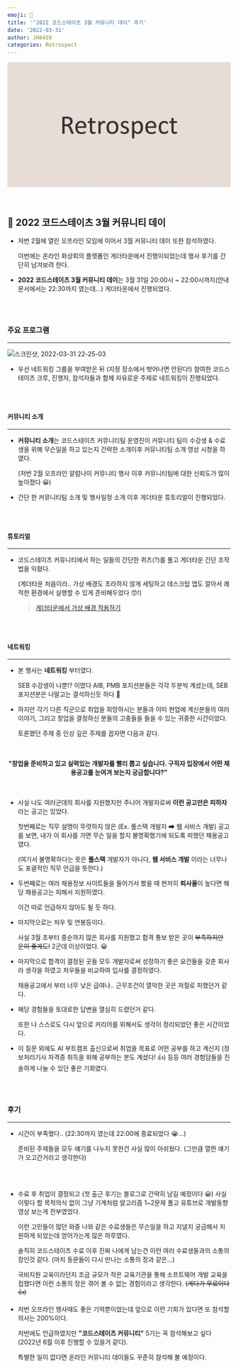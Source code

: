 ```yaml
---
emoji: 🤔
title: '"2022 코드스테이츠 3월 커뮤니티 데이" 후기'
date: '2022-03-31'
author: JH8459
categories: Retrospect
---
```


![github-blog.png](../../../assets/common/retrospect.png)

<br>

## 🤔 2022 코드스테이츠 3월 커뮤니티 데이

- 저번 2월에 열린 오프라인 모임에 이어서 3월 커뮤니티 데이 또한 참석하였다.

  이번에는 온라인 화상회의 플랫폼인 게더타운에서 진행이되었는데 행사 후기를 간단히 남겨보려 한다.

- **2022 코드스테이츠 3월 커뮤니티 데이**는 3월 31일 20:00시 ~ 22:00시까지(안내문서에서는 22:30까지 였는데...) 게더타운에서 진행되었다.

<br>
<br>

### 주요 프로그램

---

![스크린샷, 2022-03-31 22-25-03](https://user-images.githubusercontent.com/83164003/161065732-50e5a406-f98d-49a5-a1e2-28f933153b8d.png)
<br>

- 우선 네트워킹 그룹을 부여받은 뒤 (지정 장소에서 벗어나면 안된다!) 참여한 코드스테이츠 크루, 진행자, 참석자들과 함께 자유로운 주제로 네트워킹이 진행되었다.

<br>
<br>

#### 커뮤니티 소개

---

- **커뮤니티 소개**는 코드스테이츠 커뮤니티팀 운영진이 커뮤니티 팀이 수강생 & 수료생을 위해 무슨일을 하고 있는지 간략한 소개이후 커뮤니티팀 소개 영상 시청을 하였다.

  (저번 2월 오프라인 알럼나이 커뮤니티 행사 이후 커뮤니티팀에 대한 신뢰도가 많이 높아졌다 😀)

- 간단 한 커뮤니티팀 소개 및 행사일정 소개 이후 게더타운 튜토리얼이 진행되었다.

<br>
<br>

#### 튜토리얼

---

- 코드스테이츠 커뮤니티에서 하는 일들의 간단한 퀴즈(?)를 풀고 게더타운 간단 조작법을 익혔다.

  (게더타운 처음이라.. 가상 배경도 초라하지 않게 세팅하고 데스크탑 앱도 깔아서 쾌적한 환경에서 실행할 수 있게 준비해두었다 😙!)

  > <a href="https://codestates-community.oopy.io/9475683e-3639-4668-b5dc-c17ae45ca030">게더타운에서 가상 배경 적용하기</a>

<br>
<br>

#### 네트워킹

---

- 본 행사는 **네트워킹** 부터였다.

  SEB 수강생이 나뿐!? 이였다 AIB, PMB 포지션분들은 각각 두분씩 계셨는데, SEB 포지션분은 나말고는 결석하신듯 하다 🤣

- 하지만 각기 다른 직군으로 취업을 희망하시는 분들과 이미 현업에 계신분들의 여러 이야기, 그리고 창업을 결정하신 분들의 고충들을 들을 수 있는 귀중한 시간이었다.

  토론했던 주제 중 인상 깊은 주제를 꼽자면 다음과 같다.

<br>
<br>

<center><b>"창업을 준비하고 있고 실력있는 개발자를 빨리 뽑고 싶습니다. 구직자 입장에서 어떤 채용공고를 눈여겨 보는지 궁금합니다?"</b></center>

<br>
<br>

- 사실 나도 여러군데의 회사를 지원했지만 주니어 개발자로써 **이런 공고만은 피하자**라는 공고는 있었다.

  첫번째로는 직무 설명이 뚜렷하지 않은 (Ex. 풀스택 개발자 ➡ 웹 서비스 개발) 공고를 보면, 내가 이 회사를 가면 무슨 일을 할지 불명확했기에 되도록 피했던 채용공고였다.

  (여기서 불명확하다는 뜻은 **풀스택** 개발자가 아니다, **웹 서비스 개발** 이라는 너무나도 포괄적인 직무 언급을 뜻한다.)

- 두번째로는 여러 채용정보 사이트들을 들어가서 봤을 때 현저히 **퇴사율**이 높다면 해당 채용공고는 피해서 지원하였다.

  이건 따로 언급하지 않아도 될 듯 하다.

- 마지막으로는 처우 및 연봉등이다.

  사실 3월 초부터 중순까지 많은 회사를 지원했고 합격 통보 받은 곳이 ~~부족하지만 운이 좋게도!~~ 2군데 이상이었다. 😀

- 마지막으로 합격이 결정된 곳들 모두 개발자로써 성장하기 좋은 요건들을 갖춘 회사라 생각을 하였고 처우들을 비교하여 입사를 결정하였다.

  채용공고에서 부터 너무 낮은 급여나.. 근무조건이 열악한 곳은 저절로 피했던거 같다.

- 해당 경험들을 토대로한 답변을 열심히 드렸던거 같다.

  또한 나 스스로도 다시 앞으로 커리어를 위해서도 생각이 정리되었던 좋은 시간이었다.

- 이 질문 외에도 AI 부트캠프 출신으로써 취업을 목표로 어떤 공부를 하고 계신지 (정보처리기사 자격증 취득을 위해 공부하는 분도 계셨다! 👍) 등등 여러 경험담들을 진솔하게 나눌 수 있던 좋은 기회였다.

<br>
<br>

### 후기

---

- 시간이 부족했다.. (22:30까지 였는데 22:00에 종료되었다 😭...)

  준비된 주제들을 모두 얘기를 나누지 못한건 사실 많이 아쉬웠다. (그만큼 열띈 얘기가 오고간거라고 생각한다)

<br>
<br>

- 수료 후 취업이 결정되고 (첫 출근 후기는 블로그로 간략히 남길 예정이다 😀) 사실 이렇다 할 목적의식 없이 그냥 기계처럼 알고리즘 1~2문제 풀고 유튜브로 개발동향 영상 보는게 전부였었다.

  이런 고민들이 많던 와중 나와 같은 수료생들은 무슨일을 하고 지낼지 궁금해서 지원하게 되었는데 얻어가는게 많은 하루였다.

  솔직히 코드스테이츠 수료 이후 진짜 나에게 남는건 이런 여러 수료생들과의 소통의 장인것 같다. (마치 동문들이 다시 만나는 소통의 장과 같은...)

  국비지원 교육이라던지 조금 규모가 작은 교육기관을 통해 소프트웨어 개발 교육을 접했다면 이런 소통의 장은 겪어 볼 수 없는 경험이라고 생각한다. ~~(게다가 무료이다 👍)~~

- 저번 오프라인 행사때도 좋은 기억뿐이었는데 앞으로 이런 기회가 있다면 또 참석할 의사는 200%이다.

  저번에도 언급하였지만 **"코드스테이츠 커뮤니티"** 5기는 꼭 참석해보고 싶다 (2022년 6월 이후 진행할 수 있을거 같다).

  특별한 일이 없다면 온라인 커뮤니티 데이들도 꾸준히 참석해 볼 예정이다.

<br>
<br>

